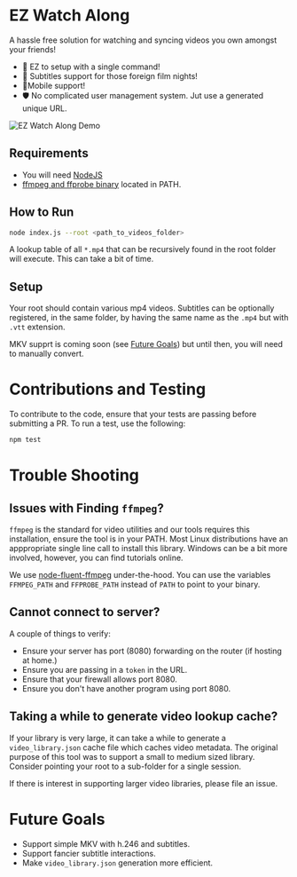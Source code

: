 # EZ Watch Along

A hassle free solution for watching and syncing videos you own amongst your friends!

* 🤗 EZ to setup with a single command!
* 📜 Subtitles support for those foreign film nights!
* 📱Mobile support!
* 🛡️ No complicated user management system. Jut use a generated unique URL.

![EZ Watch Along Demo](assets/demo.gif)

## Requirements

* You will need [NodeJS](https://nodejs.org/en)
* [ffmpeg and ffprobe binary](https://ffmpeg.org/download.html) located in PATH.

## How to Run

```bash
node index.js --root <path_to_videos_folder>
```

A lookup table of all `*.mp4` that can be recursively found in the root folder will execute.
This can take a bit of time.

## Setup

Your root should contain various mp4 videos.
Subtitles can be optionally registered, in the same folder, by having the same name as the `.mp4` but with `.vtt` extension.

MKV supprt is coming soon (see [Future Goals](#future-goals)) but until then, you will need to manually convert.

# Contributions and Testing

To contribute to the code, ensure that your tests are passing before submitting a PR.
To run a test, use the following:

```bash
npm test
```

# Trouble Shooting

## Issues with Finding `ffmpeg`?

`ffmpeg` is the standard for video utilities and our tools requires this installation, ensure the tool is in your PATH.
Most Linux distributions have an apppropriate single line call to install this library.
Windows can be a bit more involved, however, you can find tutorials online.

We use [node-fluent-ffmpeg](https://github.com/fluent-ffmpeg/node-fluent-ffmpeg) under-the-hood.
You can use the variables `FFMPEG_PATH` and `FFPROBE_PATH` instead of `PATH` to point to your binary.

## Cannot connect to server?

A couple of things to verify:

* Ensure your server has port (8080) forwarding on the router (if hosting at home.)
* Ensure you are passing in a `token` in the URL.
* Ensure that your firewall allows port 8080.
* Ensure you don't have another program using port 8080.

## Taking a while to generate video lookup cache?

If your library is very large, it can take a while to generate a `video_library.json` cache file which caches video metadata.
The original purpose of this tool was to support a small to medium sized library. Consider pointing your root to a sub-folder for a single session.

If there is interest in supporting larger video libraries, please file an issue.

# Future Goals

* Support simple MKV with h.246 and subtitles.
* Support fancier subtitle interactions.
* Make `video_library.json` generation more efficient.
